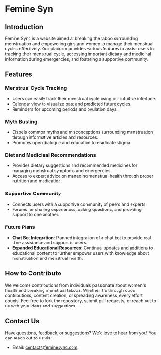 # Femine Syn

## Introduction

Femine Sync is a website aimed at breaking the taboo surrounding menstruation and empowering girls and women to manage their menstrual cycles effectively. Our platform provides various features to assist users in tracking their menstrual cycle, accessing important dietary and medicinal information during emergencies, and fostering a supportive community.

## Features

### Menstrual Cycle Tracking
- Users can easily track their menstrual cycle using our intuitive interface.
- Calendar view to visualize past and predicted future cycles.
- Reminders for upcoming periods and ovulation days.

### Myth Busting
- Dispels common myths and misconceptions surrounding menstruation through informative articles and resources.
- Promotes open dialogue and education to eradicate stigma.

### Diet and Medicinal Recommendations
- Provides dietary suggestions and recommended medicines for managing menstrual symptoms and emergencies.
- Access to expert advice on managing menstrual health through proper nutrition and medication.

### Supportive Community
- Connects users with a supportive community of peers and experts.
- Forums for sharing experiences, asking questions, and providing support to one another.

### Future Plans
- **Chat Bot Integration**: Planned integration of a chat bot to provide real-time assistance and support to users.
- **Expanded Educational Resources**: Continual updates and additions to educational content to further empower users with knowledge about menstruation and menstrual health.

## How to Contribute

We welcome contributions from individuals passionate about women's health and breaking menstrual taboos. Whether it's through code contributions, content creation, or spreading awareness, every effort counts. Feel free to fork the repository, submit pull requests, or reach out to us with your ideas and suggestions.

## Contact Us

Have questions, feedback, or suggestions? We'd love to hear from you! You can reach out to us via:

- Email: [contact@feminesync.com](mailto:sagarjha2004@gmail.com).
